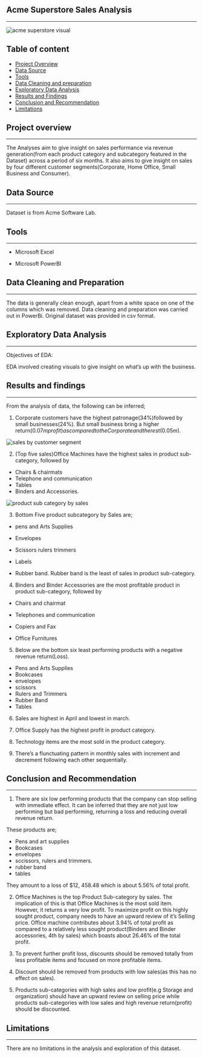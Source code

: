 ## Acme Superstore Sales Analysis
---
![acme superstore visual](https://github.com/TheOlajide/Acme-Superstore/assets/155437593/6475f3c4-1174-477d-91db-875e1d0c8868)


## Table of content

- [Project Overview](#project-overview)
- [Data Source](#data-source)
- [Tools](#tools)
- [Data Cleaning and preparation](#data-cleaning-and-preparation)
- [Exploratory Data Analysis](#exploratory-data-analysis)
- [Results and Findings](#results-and-findings)
- [Conclusion and Recommendation](#conclusion-and-recommendation)
- [Limitations](#limitations) 

##  Project overview
---
The
Analyses aim to give insight on sales performance via revenue generation(from each product category and subcategory featured in the Dataset) across a period of six months. It also aims to give insight on sales by four different customer segments(Corporate, Home Office, Small Business and Consumer).



##  Data Source
---

Dataset is from Acme Software Lab.



## Tools
---

  -  Microsoft Excel

  -  Microsoft PowerBI

## Data Cleaning and Preparation
---

The data is generally clean enough, apart from a white space on one of the columns which was removed. Data cleaning and preparation was carried out in PowerBi. Original dataset was provided in csv format.

## Exploratory Data Analysis
---

Objectives of EDA:

EDA involved creating visuals to give insight on what’s up with the business.

## Results and findings
---

From the analysis of data, the following can be inferred;

1. Corporate customers have the highest patronage(34%)followed by small businesses(24%). But small business bring a higher return($0.07m profit) as compared to the Corporate and the rest($0.05m).

![sales by customer segment](https://github.com/TheOlajide/Acme-Superstore/assets/155437593/031a7175-a598-4011-99e0-b1b2d62c55af)

 
2. ⁠(Top five sales)Office Machines have the highest sales in product sub-category, followed by
  - Chairs & chairmats
  - Telephone and communication
  -  Tables
  -  Binders and Accessories.
 
![product sub category by sales](https://github.com/TheOlajide/Acme-Superstore/assets/155437593/f2084345-44b2-4225-9417-2e27d1026f8f)



3. ⁠Bottom Five product subcategory by Sales are;

  -  pens and Arts Supplies

  -  Envelopes

  -  Scissors rulers trimmers

  -  ⁠Labels

  -  ⁠Rubber band.
Rubber band is the least of sales in product sub-category.


4. ⁠Binders and Binder Accessories are the most profitable product in product sub-category, followed by

  -  Chairs and chairmat

  -  Telephones and communication

  -   ⁠Copiers and Fax

  -  Office Furnitures


5. Below are the bottom six least performing products with a negative revenue return(Loss).

  -  Pens and Arts Supplies
  -  Bookcases
  -  envelopes
  -  scissors
  -  Rulers and Trimmers
  -  Rubber Band
  -  Tables


6. Sales are highest in April and lowest in march.
 

7. ⁠Office Supply has the highest profit in product category.
     

8. ⁠Technology items are the most sold in the product category.


10. ⁠There’s a flunctuating pattern in monthly sales with increment and decrement following each other sequentially.
 

## Conclusion and Recommendation
---

1. There are six low performing products that the company can stop selling with immediate effect. It can be inferred that they are not just low performing but bad performing, returning a loss and reducing overall revenue return.

These products are;

  -  Pens and art supplies
  -  Bookcases
  -  envelopes
  -  sccissors, rulers and trimmers.
  -  rubber band
  -  tables

They amount to a loss of $12, 458.48 which is about 5.56% of total profit.

2. Office Machines is the top Product Sub-category by sales. The implication of this is that Office Machines is the most sold item. However, it returns a very low profit. To maximize profit on this highly sought product, company needs to have an upward review of it’s Selling price.
Office machine contributes about 3.94% of total profit as compared to a relatively less sought product(Binders and Binder accessories, 4th by sales) which boasts about 26.46% of the total profit. 

3. To prevent further profit loss, discounts should be removed totally from less profitable items and focused on more profitable items.

4. ⁠Discount should be removed from products with low sales(as this has no effect on sales).

5. ⁠Products sub-categories with high sales and low profit(e.g Storage and organization) should have an upward review on selling price while products sub-categories with low sales and high revenue return(profit) should be discounted.

## Limitations
---

There are no limitations in the analysis and exploration of this dataset.
